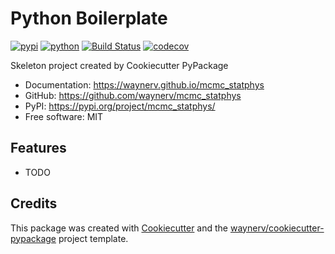# Python Boilerplate


[![pypi](https://img.shields.io/pypi/v/mcmc_statphys.svg)](https://pypi.org/project/mcmc_statphys/)
[![python](https://img.shields.io/pypi/pyversions/mcmc_statphys.svg)](https://pypi.org/project/mcmc_statphys/)
[![Build Status](https://github.com/waynerv/mcmc_statphys/actions/workflows/dev.yml/badge.svg)](https://github.com/waynerv/mcmc_statphys/actions/workflows/dev.yml)
[![codecov](https://codecov.io/gh/waynerv/mcmc_statphys/branch/main/graphs/badge.svg)](https://codecov.io/github/waynerv/mcmc_statphys)



Skeleton project created by Cookiecutter PyPackage


* Documentation: <https://waynerv.github.io/mcmc_statphys>
* GitHub: <https://github.com/waynerv/mcmc_statphys>
* PyPI: <https://pypi.org/project/mcmc_statphys/>
* Free software: MIT


## Features

* TODO

## Credits

This package was created with [Cookiecutter](https://github.com/audreyr/cookiecutter) and the [waynerv/cookiecutter-pypackage](https://github.com/waynerv/cookiecutter-pypackage) project template.
